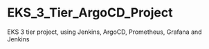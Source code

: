 # EKS_3_Tier_ArgoCD_Project
EKS 3 tier project, using Jenkins, ArgoCD, Prometheus, Grafana and Jenkins
